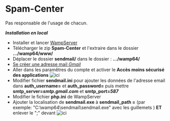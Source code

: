 # Spam-Center
Pas responsable de l'usage de chacun.


***Installation en local***

+ Installer et lancer [WampServer](https://www.wampserver.com/)
+ Télécharger le zip **Spam-Center** et l'extraire dans le dossier **.../wamp64/www/**
+ Déplacer le dossier **sendmail/** dans le dossier : **.../wamp64/**
+ [Se créer une adresse mail *Gmail*](https://accounts.google.com/SignUp?hl=en)
+ Aller dans les paramêtres du compte et activer le **Accès moins sécurisé des applications** ![ici](https://manava.abricode.fr/images/aide/gmail_7.png)
+ Modifier fichier **sendmail.ini** pour ajouter les données de l'adresse email dans **auth_username=** et **auth_password=** puis mettre **smtp_server=*smtp.gmail.com*** et **smtp_port=*587***
+ Modifier le fichier **php.ini** de WampServer 
+ Ajouter la localisation de **sendmail.exe** à **sendmail_path =** (par exemple: "C:\wamp64\sendmail\sendmail.exe" avec les guillemets ) **ET** enlever le ";" devant
![ici](https://i.stack.imgur.com/66eSX.png)
